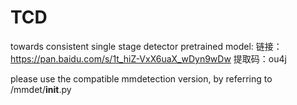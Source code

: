 # TCD
towards consistent single stage detector
pretrained model:
链接：https://pan.baidu.com/s/1t_hiZ-VxX6uaX_wDyn9wDw 
提取码：ou4j

please use the compatible mmdetection version, by referring to /mmdet/__init__.py
